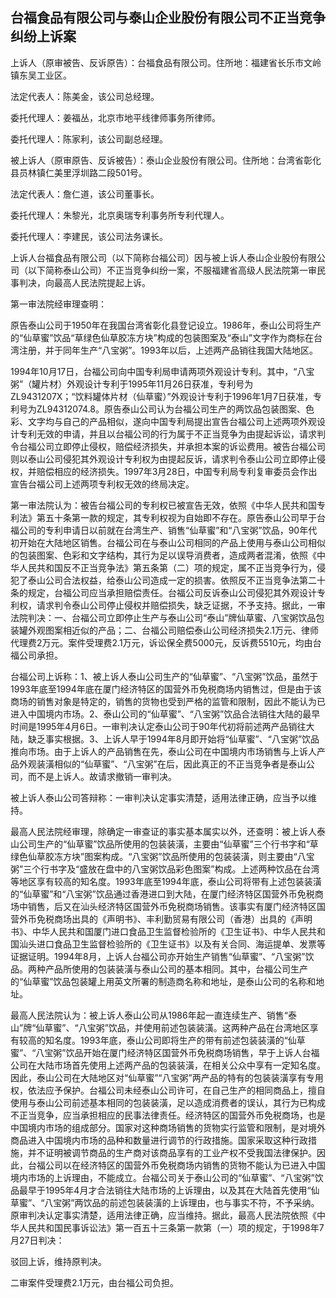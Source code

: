 ## 台福食品有限公司与泰山企业股份有限公司不正当竞争纠纷上诉案

上诉人（原审被告、反诉原告）：台福食品有限公司。住所地：福建省长乐市文岭镇东吴工业区。

法定代表人：陈美金，该公司总经理。

委托代理人：姜福丛，北京市地平线律师事务所律师。

委托代理人：陈家利，该公司副总经理。

被上诉人（原审原告、反诉被告）：泰山企业股份有限公司。住所地：台湾省彰化县员林镇仁美里浮圳路二段501号。

法定代表人：詹仁道，该公司董事长。

委托代理人：朱黎光，北京奥瑞专利事务所专利代理人。

委托代理人：李建民，该公司法务课长。

上诉人台福食品有限公司（以下简称台福公司）因与被上诉人泰山企业股份有限公司（以下简称泰山公司）不正当竞争纠纷一案，不服福建省高级人民法院第一审民事判决，向最高人民法院提起上诉。

第一审法院经审理查明：

原告泰山公司于1950年在我国台湾省彰化县登记设立。1986年，泰山公司将生产的“仙草蜜”饮品“草绿色仙草胶冻方块”构成的包装图案及“泰山”文字作为商标在台湾注册，并于同年生产“八宝粥”。1993年以后，上述两产品销往我国大陆地区。

1994年10月17日，台福公司向中国专利局申请两项外观设计专利。其中，“八宝粥”（罐片材）外观设计专利于1995年11月26日获准，专利号为ZL9431207X；“饮料罐体片材（仙草蜜）”外观设计专利于1996年1月7日获准，专利号为ZL94312074.8。原告泰山公司认为台福公司生产的两饮品包装图案、色彩、文字均与自己的产品相似，遂向中国专利局提出宣告台福公司上述两项外观设计专利无效的申请，并且以台福公司的行为属于不正当竞争为由提起诉讼，请求判令台福公司立即停止侵权，赔偿经济损失，并承担本案的诉讼费用。被告台福公司则以泰山公司侵犯其外观设计专利权为由提起反诉，请求判令泰山公司立即停止侵权，并赔偿相应的经济损失。1997年3月28日，中国专利局专利复审委员会作出宣告台福公司上述两项专利权无效的终局决定。

第一审法院认为：被告台福公司的专利权已被宣告无效，依照《中华人民共和国专利法》第五十条第一款的规定，其专利权视为自始即不存在。原告泰山公司早于台福公司的专利申请日以前就在台湾生产、销售“仙草蜜”和“八宝粥”饮品，90年代初开始在大陆地区销售。台福公司在与泰山公司相同的产品上使用与泰山公司相似的包装图案、色彩和文字结构，其行为足以误导消费者，造成两者混淆，依照《中华人民共和国反不正当竞争法》第五条第（二）项的规定，属不正当竞争行为，侵犯了泰山公司合法权益，给泰山公司造成一定的损害。依照反不正当竞争法第二十条的规定，台福公司应当承担赔偿责任。台福公司反诉泰山公司侵犯其外观设计专利权，请求判令泰山公司停止侵权并赔偿损失，缺乏证据，不予支持。据此，一审法院判决：一、台福公司立即停止生产与泰山公司“泰山”牌仙草蜜、八宝粥饮品包装罐外观图案相近似的产品；二、台福公司赔偿泰山公司经济损失2.1万元、律师代理费2万元。案件受理费2.1万元，诉讼保全费5000元，反诉费5510元，均由台福公司承担。

台福公司上诉称：1、被上诉人泰山公司生产的“仙草蜜”、“八宝粥”饮品，虽然于1993年底至1994年底在厦门经济特区的国营外币免税商场内销售过，但是由于该商场的销售对象是特定的，销售的货物也受到严格的监管和限制，因此不能认为已进入中国境内市场。2、泰山公司的“仙草蜜”、“八宝粥”饮品合法销往大陆的最早时间是1995年4月6日。一审判决认定泰山公司于90年代初将前述两产品销往大陆，缺乏事实根据。3、上诉人早于1994年8月即开始将“仙草蜜”、“八宝粥”饮品推向市场。由于上诉人的产品销售在先，泰山公司在中国境内市场销售与上诉人产品外观装潢相似的“仙草蜜”、“八宝粥”在后，因此真正的不正当竞争者是泰山公司，而不是上诉人。故请求撤销一审判决。

被上诉人泰山公司答辩称：一审判决认定事实清楚，适用法律正确，应当予以维持。

最高人民法院经审理，除确定一审查证的事实基本属实以外，还查明：被上诉人泰山公司生产的“仙草蜜”饮品所使用的包装装潢，主要由“仙草蜜”三个行书字和“草绿色仙草胶冻方块”图案构成。“八宝粥”饮品所使用的包装装潢，则主要由“八宝粥”三个行书字及“盛放在盘中的八宝粥饮品彩色图案”构成。上述两种饮品在台湾等地区享有较高的知名度。1993年底至1994年底，泰山公司将带有上述包装装潢的“仙草蜜”和“八宝粥”饮品通过香港进口到大陆，在厦门经济特区国营外币免税商场中销售，后又在汕头经济特区国营外币免税商场销售。该事实有厦门经济特区国营外币免税商场出具的《声明书》、丰利勤贸易有限公司（香港）出具的《声明书》、中华人民共和国厦门进口食品卫生监督检验所的《卫生证书》、中华人民共和国汕头进口食品卫生监督检验所的《卫生证书》以及有关合同、海运提单、发票等证据证明。1994年8月，上诉人台福公司亦开始生产销售“仙草蜜”、“八宝粥”饮品。两种产品所使用的包装装潢与泰山公司的基本相同。其中，台福公司生产的“仙草蜜”饮品包装罐上用英文所署的制造商名称和地址，是泰山公司的名称和地址。

最高人民法院认为：被上诉人泰山公司从1986年起一直连续生产、销售“泰山”牌“仙草蜜”、“八宝粥”饮品，并使用前述包装装潢。这两种产品在台湾地区享有较高的知名度。1993年底，泰山公司即将生产的带有前述包装装潢的“仙草蜜”、“八宝粥”饮品开始在厦门经济特区国营外币免税商场销售，早于上诉人台福公司在大陆市场首先使用上述两产品的包装装潢，在相关公众中享有一定知名度。因此，泰山公司在大陆地区对“仙草蜜”“八宝粥”两产品的特有的包装装潢享有专用权，依法应予保护。台福公司未经泰山公司许可，在自己生产的相同商品上，擅自使用与泰山公司前述基本相同的包装装潢，足以造成消费者的误认，其行为已构成不正当竞争，应当承担相应的民事法律责任。经济特区的国营外币免税商场，也是中国境内市场的组成部分。国家对这种商场销售的货物实行监管和限制，是对境外商品进入中国境内市场的品种和数量进行调节的行政措施。国家采取这种行政措施，并不证明被调节商品的生产商对该商品享有的工业产权不受我国法律保护。因此，台福公司以在经济特区的国营外币免税商场内销售的货物不能认为已进入中国境内市场的上诉理由，不能成立。台福公司关于泰山公司的“仙草蜜”、“八宝粥”饮品最早于1995年4月才合法销往大陆市场的上诉理由，以及其在大陆首先使用“仙草蜜”、“八宝粥”两饮品的前述包装装潢的上诉理由，也与事实不符，不予采纳。原审判决认定事实清楚，适用法律正确，应当维持。据此，最高人民法院依照《中华人民共和国民事诉讼法》第一百五十三条第一款第（一）项的规定，于1998年7月27日判决：

驳回上诉，维持原判决。

二审案件受理费2.1万元，由台福公司负担。

